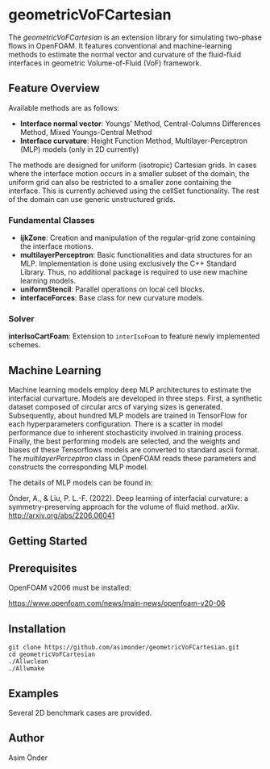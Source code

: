 
# geometricVoFCartesian
The *geometricVoFCartesian* is an extension library for simulating two-phase flows in OpenFOAM. It features conventional and machine-learning methods to estimate the normal vector and curvature of the fluid-fluid interfaces in geometric Volume-of-Fluid (VoF) framework. 

## Feature Overview
Available methods are as follows:
- **Interface normal vector**: Youngs' Method, Central-Columns Differences Method, Mixed Youngs-Central Method
- **Interface curvature**: Height Function Method, Multilayer-Perceptron (MLP) models (only in 2D currently)

The methods are designed for uniform (isotropic) Cartesian grids. In cases where the interface motion occurs in a smaller subset of the domain, the uniform grid can also be restricted to a smaller zone containing the interface. This is currently achieved using the cellSet functionality. The rest of the domain can use generic unstructured grids. 

### Fundamental Classes
- **ijkZone**: Creation and manipulation of the regular-grid zone containing the interface motions.
- **multilayerPerceptron**: Basic functionalities and data structures for an MLP. Implementation is done using exclusively the C++ Standard Library. Thus, no additional package is required to use new machine learning models.  
- **uniformStencil**: Parallel operations on local cell blocks.
- **interfaceForces**: Base class for new curvature models.

### Solver
**interIsoCartFoam**: Extension to ```interIsoFoam``` to feature newly implemented schemes.

## Machine Learning
Machine learning models employ deep MLP architectures to estimate the interfacial curvarture. Models are developed in three steps. First, a synthetic dataset composed of circular arcs of varying sizes is generated. Subsequently, about hundred MLP models are trained in TensorFlow for each hyperparameters configuration. There is a scatter in model performance due to inherent stochasticity involved in training process. Finally, the best performing models are selected, and the weights and biases of these Tensorflows models are converted to standard ascii format. The *multilayerPerceptron* class in OpenFOAM reads these parameters and constructs the corresponding MLP model. 

The details of MLP models can be found in:

Önder, A., & Liu, P. L.-F. (2022). Deep learning of interfacial curvature: a symmetry-preserving approach for the volume of fluid method. arXiv. http://arxiv.org/abs/2206.06041


## Getting Started
## Prerequisites
OpenFOAM v2006 must be installed:

https://www.openfoam.com/news/main-news/openfoam-v20-06
## Installation
```
git clone https://github.com/asimonder/geometricVoFCartesian.git
cd geometricVoFCartesian
./Allwclean
./Allwmake
```

## Examples 
Several 2D benchmark cases are provided.

## Author
Asim Önder



